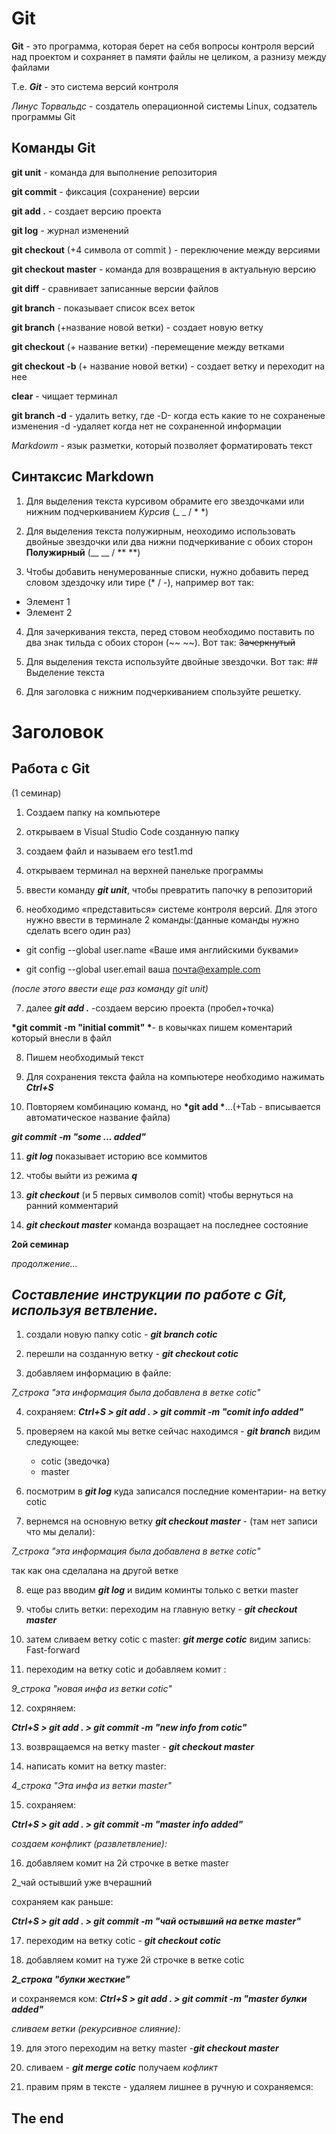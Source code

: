 # Git

__Git__ - это программа, которая берет на себя вопросы контроля версий над проектом и сохраняет в памяти файлы не целиком, а разнизу между файлами

Т.е. __*Git*__ - это система версий контроля

*Линус Торвальдс* - создатель операционной системы Linux, содзатель программы Git

## Команды Git

**git unit** - команда для выполнение репозитория

**git commit** - фиксация (сохранение) версии

**git add .** - создает версию проекта

**git log** - журнал изменений

**git checkout** (+4 символа от commit ) - переключение  между версиями

**git checkout master** - команда для возвращения в актуальную версию

**git diff** - сравнивает записанные версии файлов

**git branch** - показывает список всех веток

**git branch** (+название новой ветки) - создает новую ветку

**git checkout** (+ название ветки)  -перемещение между ветками

**git checkout -b** (+ название новой ветки) - создает ветку и переходит на нее

**clear** - чищает терминал

**git branch -d** - удалить ветку, где
-D- когда есть какие то не сохраненые изменения
-d -удаляет когда нет не сохраненной информации

*Markdowm* - язык разметки, который позволяет форматировать текст

## Синтаксиc Markdown


1. Для выделения текста курсивом обрамите его звездочками или нижним подчеркиванием *Курсив* (_ _ / * *)

2. Для выделения текста полужирным, неоходимо использовать двойные звездочки или два нижни подчеркивание с обоих сторон **Полужирный** (__ __ / ** **)

3. Чтобы добавить ненумерованные списки, нужно добавить перед словом здездочку или тире (* / -), например вот так:

  * Элемент 1 
  * Элемент 2


4. Для зачеркивания текста, перед стовом необходимо поставить по два знак тильда с обоих сторон (~~ ~~). Вот так: ~~Зачеркнутый~~ 

5. Для выделения текста используйте двойные звездочки. Вот так: ## Выделение текста

6. Для заголовка с нижним подчеркиванием спользуйте решетку.
# Заголовок

## Работа с Git

(1 семинар)

1. Создаем папку  на компьютере

2. открываем в Visual Studio Code созданную папку

3. создаем файл и называем его test1.md

4. открываем терминал на верхней панельке программы

5. ввести команду __*git unit*__, чтобы превратить папочку в репозиторий

6. необходимо «представиться» системе контроля версий.  Для этого нужно ввести в терминале 2 команды:(данные команды нужно сделать всего один раз)
 - git config --global user.name «Ваше имя английскими буквами»

 - git config --global user.email ваша почта@example.com

 *(после этого ввести еще раз команду git unit)*

7. далее
__*git add .*__ -создаем версию проекта (пробел+точка)

__*git commit -m "initial commit" *__- в ковычках пишем коментарий который внесли в файл

8. Пишем необходимый текст

9. Для сохранения текста файла на компьютере необходимо нажимать __*Ctrl+S*__

10. Повторяем комбинацию команд, но 
__*git add *__...(+Tab - вписывается автоматическое название файла) 

__*git commit -m "some ... added"*__


11. __*git log*__ показывает историю все коммитов


12. чтобы выйти из режима __*q*__

13. __*git checkout*__ (и 5 первых символов comit) чтобы вернуться на ранний комментарий

14. __*git checkout master*__ команда возращает на последнее состояние




__2ой семинар__

_продолжение..._

## _Составление инструкции по работе с Git, используя ветвление._


1) создали новую папку cotic - __*git branch cotic*__

2) перешли на созданную ветку - __*git checkout cotic*__

3) добавляем информацию в файле:

 *7_строка "эта информация была добавлена в ветке cotic"*

4) сохраняем: 
 __*Ctrl+S > git add . > git commit -m "comit info added"*__

5) проверяем на какой мы ветке сейчас находимся - __*git branch*__
видим следующее:
 	* cotic (зведочка)
	* master

6) посмотрим в  __*git log*__ куда записался последние коментарии- на ветку cotic

7) вернемся на основную ветку  __*git checkout master*__ - (там нет записи что мы делали): 

*7_строка "эта информация была добавлена в ветке cotic"*
 
 так как она сделалана на другой ветке

8) еще раз вводим __*git log*__ и видим коминты только с ветки master

9) чтобы слить ветки: переходим на главную ветку - __*git checkout master*__

10) затем сливаем  ветку cotic с master: __*git merge cotic*__
видим запись: Fast-forward

11) переходим на ветку cotic  и добавляем комит : 

*9_строка "новая инфа из ветки cotic"*

12) сохряняем:

 __*Ctrl+S >  git add . > git commit -m "new info from cotic"*__

13) возвращаемся на ветку master - __*git checkout master*__

14) написать комит на ветку master:

*4_строка "Эта инфа из ветки master"*

15) сохраняем: 

__*Ctrl+S >  git add . > git commit -m "master info added"*__

*создаем конфликт (развлетвление):*

16) добавляем комит на 2й строчке в ветке master

2_чай остывший уже вчерашний

сохраняем как  раньше:

__*Ctrl+S >  git add . > git commit -m "чай остывший на ветке master"*__

17) переходим на ветку cotic - __*git checkout cotic*__

18)  добавляем комит на туже 2й строчке в ветке cotic

__*2_строка "булки  жесткие"*__

и сохраняемся ком: 
__*Ctrl+S > git add . > git commit -m "master булки added"*__

 *сливаем ветки (рекурсивное слияние):*

19) для этого переходим на ветку master -__*git checkout master*__

20) сливаем - __*git merge cotic*__ получаем *кофликт*

21) правим прям в тексте - удаляем лишнее в ручную и сохраняемся:

## The end


